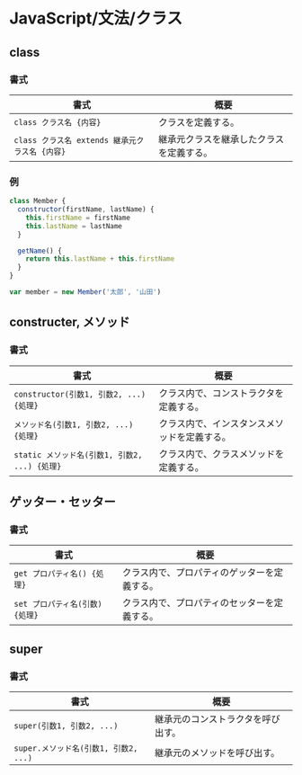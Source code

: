# JavaScript/文法/クラス

## class

### 書式

| 書式                                           | 概要                                     |
| ---------------------------------------------- | ---------------------------------------- |
| `class クラス名 {内容}`                        | クラスを定義する。                       |
| `class クラス名 extends 継承元クラス名 {内容}` | 継承元クラスを継承したクラスを定義する。 |

### 例

```js
class Member {
  constructor(firstName, lastName) {
    this.firstName = firstName
    this.lastName = lastName
  }

  getName() {
    return this.lastName + this.firstName
  }
}

var member = new Member('太郎', '山田')
```

## constructer, メソッド

### 書式

| 書式                                          | 概要                                         |
| --------------------------------------------- | -------------------------------------------- |
| `constructor(引数1, 引数2, ...) {処理}`       | クラス内で、コンストラクタを定義する。       |
| `メソッド名(引数1, 引数2, ...) {処理}`        | クラス内で、インスタンスメソッドを定義する。 |
| `static メソッド名(引数1, 引数2, ...) {処理}` | クラス内で、クラスメソッドを定義する。       |

## ゲッター・セッター

### 書式

| 書式                            | 概要                                         |
| ------------------------------- | -------------------------------------------- |
| `get プロパティ名() {処理}`     | クラス内で、プロパティのゲッターを定義する。 |
| `set プロパティ名(引数) {処理}` | クラス内で、プロパティのセッターを定義する。 |

## super

### 書式

| 書式                                  | 概要                               |
| ------------------------------------- | ---------------------------------- |
| `super(引数1, 引数2, ...)`            | 継承元のコンストラクタを呼び出す。 |
| `super.メソッド名(引数1, 引数2, ...)` | 継承元のメソッドを呼び出す。       |
